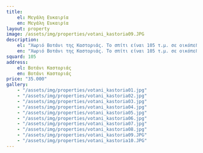 ```yaml
---
title: 
    el: Μεγάλη Ευκαιρία
    en: Μεγάλη Ευκαιρία
layout: property
image: /assets/img/properties/votani_kastoria09.JPG
description: 
    el: "Χωριό Βοτάνι της Καστοριάς. Το σπίτι είναι 105 τ.μ. σε οικόπεδο 680 τ.μ., διώροφο με υπόγειο."
    en: "Χωριό Βοτάνι της Καστοριάς. Το σπίτι είναι 105 τ.μ. σε οικόπεδο 680 τ.μ., διώροφο με υπόγειο."
squard: 105
address: 
    el: Βοτάνι Καστοριάς
    en: Βοτάνι Καστοριάς
price: "35.000"
gallery: 
    - "/assets/img/properties/votani_kastoria01.jpg"
    - "/assets/img/properties/votani_kastoria02.jpg"
    - "/assets/img/properties/votani_kastoria03.jpg"
    - "/assets/img/properties/votani_kastoria04.jpg"
    - "/assets/img/properties/votani_kastoria05.jpg"
    - "/assets/img/properties/votani_kastoria06.jpg"
    - "/assets/img/properties/votani_kastoria07.jpg"
    - "/assets/img/properties/votani_kastoria08.jpg"
    - "/assets/img/properties/votani_kastoria09.JPG"
    - "/assets/img/properties/votani_kastoria10.JPG"
---
```

